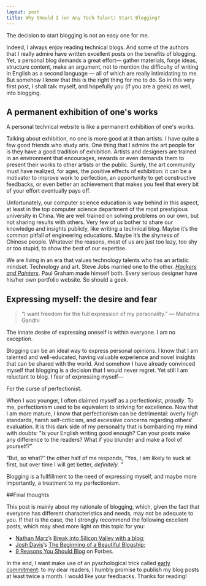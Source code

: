 ```yaml
---
layout: post
title: Why Should I (or Any Tech Talent) Start Blogging?
---
```



The decision to start blogging is not an easy one for me.

Indeed, I always enjoy reading technical blogs. And some of the authors that I
really admire have written excellent posts on the benefits of blogging. Yet,  a
personal blog demands a great effort— gather materials, forge ideas, structure
content, make an argument, not to mention the difficulty of writing in English
as a second language  — all of which are really intimidating to me. But somehow
I know that this is the right thing for me to do. So in this very first post, I
shall talk myself, and hopefully you (if you are a geek) as well,  into
blogging.

## A permanent exhibition of one's works

A personal technical website is like a permanent exhibition of one's works.

Talking about exhibition, no one is more good at it than artists. I have quite
a few good friends who study arts. One thing that I admire the art people for
is they have a good tradition of exhibition. Artists and designers are trained
in an environment that encourages, rewards or even demands them to present
their works to other artists or the public. Surely, the art community must have
realized, for ages, the positive effects of exhibition: it can be a motivator
to improve work to perfection, an opportunity to get constructive feedbacks, or
even better an achievement that makes you feel that every bit of your effort
eventually pays off.

Unfortunately, our computer science education is way behind in this aspect, at
least in the top computer science department of the most prestigious university
in China. We are well trained on solving problems on our own, but not sharing
results with others. Very few of us bother to share our knowledge and insights
publicly, like writing a technical blog. Maybe it’s the common pitfall of
engineering educations. Maybe it’s the shyness of Chinese people. Whatever the
reasons, most of us are just too lazy, too shy or too stupid, to show the best
of our expertise.

We are living in an era that values technology talents who has an artistic
mindset. Technology and art. Steve Jobs married one to the other. *[Hackers and
Painters](http://www.amazon.com/dp/1449389554/)*. Paul Graham made himself both.
Every serious designer have his/her own portfolio website. So should a geek.

## Expressing myself: the desire and fear

> “I want freedom for the full expression of my personality.” ― Mahatma Gandhi

The innate desire of expressing oneself is within everyone. I am no exception.

Blogging can be an ideal way to express personal opinions. I know that I am
talented and well-educated, having valuable experience and novel insights that
can be shared with the world. And somehow I have already convinced myself that
blogging is a decision that I would never regret. Yet still I am  reluctant to
blog. I fear of expressing myself—

For the curse of perfectionist.

When I was younger, I often claimed myself as a perfectionist,
*proudly*. To me, perfectionism used to be equivalent to striving for
excellence. Now that I am more mature, I know that perfectionism can be
detrimental: overly high standards, harsh self-criticism, and excessive concerns
regarding others’ evaluation. It is this dark side of my personality that is
bombarding my mind with doubts: "Is your English writing good enough? Can your
posts make any difference to the readers? What if you blunder and make a fool
of yourself?”

“But, so what?” the other half of me responds, “Yes, I am likely to suck at first, but
over time I will get better, *definitely*. ”

Blogging is a fullfillment to the need of expressing myself, and maybe more
importantly, a treatment to my perfectionism.

##Final thoughts

This post is mainly about my rationale of blogging, which, given the fact that
everyone has different characteristics and needs, may not be adequate to you.
If that is the case, the I strongly recommend the following excellent posts,
which may shed more light on this topic for you:

* [Nathan Marz](http://nathanmarz.com/)’s [Break into Silicon Valley with a blog](http://nathanmarz.com/blog/break-into-silicon-valley-with-a-blog-1.html);
* [Josh Davis](https://joshldavis.com)’s [The Beginning of a Beautiful Blogship](https://joshldavis.com/2013/05/11/beginning-of-a-beautiful-blogship/);
* [9 Reasons You Should Blog](http://www.forbes.com/sites/danreich/2011/10/15/9-reasons-you-should-blog/) on Forbes.

In the end, I want make use of an pyschological trick called [early
commitment](http://en.wikipedia.org/wiki/Lock-in_(decision-making)): to my dear
readers, I humbly promise to publish my blog posts at least twice a month. I
would like your feedbacks. Thanks for reading!
